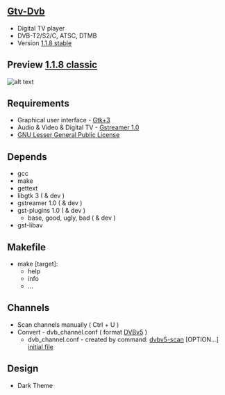[Gtv-Dvb](https://github.com/vl-nix/gtv-dvb)
-------

* Digital TV player
* DVB-T2/S2/C, ATSC, DTMB
* Version [1.1.8 stable](https://github.com/vl-nix/gtv-dvb/releases/tag/1.1)


Preview [1.1.8 classic](https://github.com/vl-nix/gtv-dvb/releases/tag/1.1)
------------

![alt text](https://static.wixstatic.com/media/650ea5_8d15ce1cb90e4b17a3d452abd0eb28bd~mv2.png)


Requirements
------------

* Graphical user interface - [Gtk+3](https://developer.gnome.org/gtk3)
* Audio & Video & Digital TV - [Gstreamer 1.0](https://gstreamer.freedesktop.org)
* [GNU Lesser General Public License](http://www.gnu.org/licenses/lgpl.html)


Depends
-------

* gcc
* make
* gettext
* libgtk 3 ( & dev )
* gstreamer 1.0 ( & dev )
* gst-plugins 1.0 ( & dev )
  * base, good, ugly, bad ( & dev )
* gst-libav


Makefile
--------

* make [target]:
  * help
  * info
  * ...


Channels
--------

* Scan channels manually ( Ctrl + U )
* Convert - dvb_channel.conf ( format [DVBv5](https://www.linuxtv.org/docs/libdvbv5/index.html) ) 
  * dvb_channel.conf - created by command: [dvbv5-scan](https://www.linuxtv.org/downloads/v4l-utils) [OPTION...] [initial file](https://www.linuxtv.org/downloads/dtv-scan-tables)


Design
------

* Dark Theme
